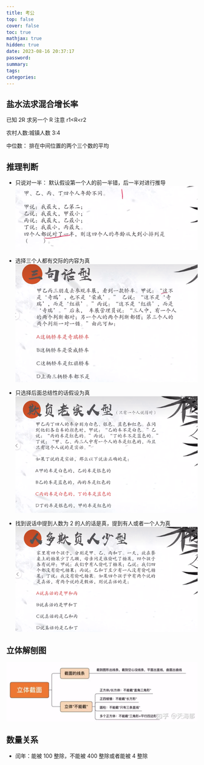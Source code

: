 ```yaml
---
title: 考公
top: false
cover: false
toc: true
mathjax: true
hidden: true
date: 2023-08-16 20:37:17
password:
summary:
tags:
categories:
---
```


## 盐水法求混合增长率

已知 2R 求另一个 R 注意 r1<R<r2

农村人数:城镇人数 3:4

中位数： 排在中间位置的两个三个数的平均

## 推理判断

- 只说对一半： 默认假设第一个人的前一半错，后一半对进行推导
  ![asset_img](考公/2023-10-09-10-27-42.png)

- 选择三个人都有交际的内容为真
  ![asset_img](考公/2023-10-09-10-29-48.png)

- 只选择后面总结性的话假设为真
  ![asset_img](考公/2023-10-09-10-32-07.png)

- 找到说话中提到人数为 2 的人的话是真，提到有人或者一个人为真
  ![Alt text](image-32.png)

## 立体解刨图

![Alt text](image-33.png)

## 数量关系

- 闰年：能被 100 整除，不能被 400 整除或者能被 4 整除
